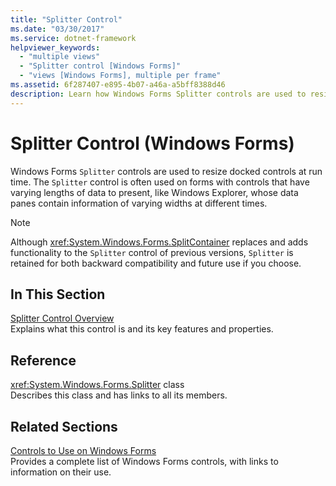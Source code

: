 ```yaml
---
title: "Splitter Control"
ms.date: "03/30/2017"
ms.service: dotnet-framework
helpviewer_keywords: 
  - "multiple views"
  - "Splitter control [Windows Forms]"
  - "views [Windows Forms], multiple per frame"
ms.assetid: 6f287407-e895-4b07-a46a-a5bff8388d46
description: Learn how Windows Forms Splitter controls are used to resize docked controls at run time to present varying lengths of data.
---
```

# Splitter Control (Windows Forms)

Windows Forms `Splitter` controls are used to resize docked controls at run time. The `Splitter` control is often used on forms with controls that have varying lengths of data to present, like Windows Explorer, whose data panes contain information of varying widths at different times.  
  
> [!NOTE]
> Although <xref:System.Windows.Forms.SplitContainer> replaces and adds functionality to the `Splitter` control of previous versions, `Splitter` is retained for both backward compatibility and future use if you choose.  
  
## In This Section  

[Splitter Control Overview](splitter-control-overview-windows-forms.md)\
Explains what this control is and its key features and properties.  
  
## Reference  

<xref:System.Windows.Forms.Splitter> class  
Describes this class and has links to all its members.  
  
## Related Sections  

[Controls to Use on Windows Forms](controls-to-use-on-windows-forms.md)\
Provides a complete list of Windows Forms controls, with links to information on their use.
